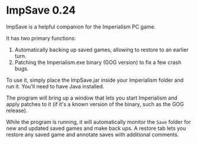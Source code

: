 # ImpSave 0.24

ImpSave is a helpful companion for the Imperialism PC game.

It has two primary functions:
  1. Automatically backing up saved games, allowing to restore to an earlier turn.
  2. Patching the Imperialism.exe binary (GOG version) to fix a few crash bugs.

To use it, simply place the ImpSave.jar inside your Imperialism folder and run it.
You'll need to have Java installed.

The program will bring up a window that lets you start Imperialism and apply patches
to it (if it's a known version of the binary, such as the GOG release).

While the program is running, it will automatically monitor the `Save` folder for
new and updated saved games and make back ups. A restore tab lets you restore any
saved game and annotate saves with additional comments.
